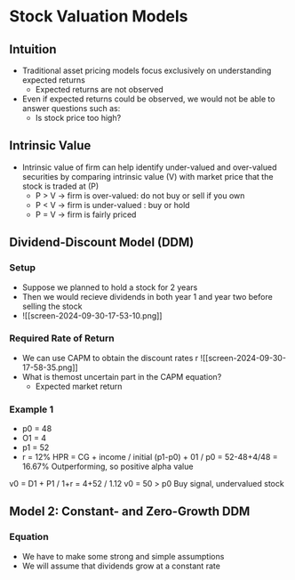 # Stock Valuation Models
## Intuition
- Traditional asset pricing models focus exclusively on understanding expected returns
	- Expected returns are not observed
- Even if expected returns could be observed, we would not be able to answer questions such as:
	- Is stock price too high?
## Intrinsic Value
- Intrinsic value of firm can help identify under-valued and over-valued securities by comparing intrinsic value (V) with market price that the stock is traded at (P)
	- P > V -> firm is over-valued: do not buy or sell if you own
	- P \< V -> firm is under-valued : buy or hold
	- P = V -> firm is fairly priced
## Dividend-Discount Model (DDM)
### Setup
- Suppose we planned to hold a stock for 2 years
- Then we would recieve dividends in both year 1 and year two before selling the stock
- ![[screen-2024-09-30-17-53-10.png]]
### Required Rate of Return
- We can use CAPM to obtain the discount rates r
![[screen-2024-09-30-17-58-35.png]]
- What is themost uncertain part in the CAPM equation?
	- Expected market return
### Example 1
- p0 = 48
- O1 = 4
- p1 = 52
- r = 12%
HPR = CG + income / initial
(p1-p0) + 01 / p0
= 52-48+4/48
= 16.67%
Outperforming, so positive alpha value

v0 = D1 + P1 / 1+r
= 4+52 / 1.12
v0 = 50 > p0
Buy signal, undervalued stock

## Model 2: Constant- and Zero-Growth DDM
### Equation
- We have to make some strong and simple assumptions
- We will assume that dividends grow at a constant rate
